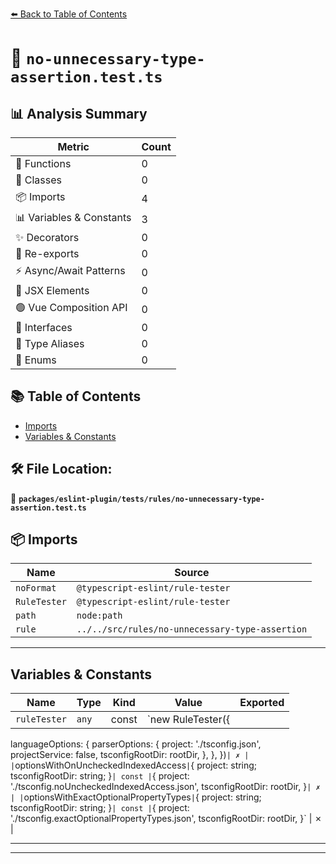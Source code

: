 [⬅️ Back to Table of Contents](../../../../index.md)

# 📄 `no-unnecessary-type-assertion.test.ts`

## 📊 Analysis Summary

| Metric | Count |
|--------|-------|
| 🔧 Functions | 0 |
| 🧱 Classes | 0 |
| 📦 Imports | 4 |
| 📊 Variables & Constants | 3 |
| ✨ Decorators | 0 |
| 🔄 Re-exports | 0 |
| ⚡ Async/Await Patterns | 0 |
| 💠 JSX Elements | 0 |
| 🟢 Vue Composition API | 0 |
| 📐 Interfaces | 0 |
| 📑 Type Aliases | 0 |
| 🎯 Enums | 0 |

## 📚 Table of Contents

- [Imports](#imports)
- [Variables & Constants](#variables-constants)

## 🛠️ File Location:
📂 **`packages/eslint-plugin/tests/rules/no-unnecessary-type-assertion.test.ts`**

## 📦 Imports

| Name | Source |
|------|--------|
| `noFormat` | `@typescript-eslint/rule-tester` |
| `RuleTester` | `@typescript-eslint/rule-tester` |
| `path` | `node:path` |
| `rule` | `../../src/rules/no-unnecessary-type-assertion` |


---

## Variables & Constants

| Name | Type | Kind | Value | Exported |
|------|------|------|-------|----------|
| `ruleTester` | `any` | const | `new RuleTester({
  languageOptions: {
    parserOptions: {
      project: './tsconfig.json',
      projectService: false,
      tsconfigRootDir: rootDir,
    },
  },
})` | ✗ |
| `optionsWithOnUncheckedIndexedAccess` | `{ project: string; tsconfigRootDir: string; }` | const | `{
  project: './tsconfig.noUncheckedIndexedAccess.json',
  tsconfigRootDir: rootDir,
}` | ✗ |
| `optionsWithExactOptionalPropertyTypes` | `{ project: string; tsconfigRootDir: string; }` | const | `{
  project: './tsconfig.exactOptionalPropertyTypes.json',
  tsconfigRootDir: rootDir,
}` | ✗ |


---


---